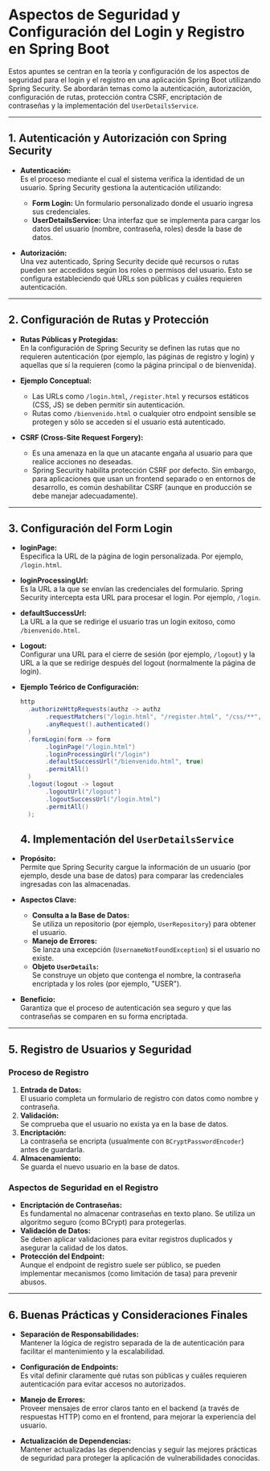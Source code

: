 # Aspectos de Seguridad y Configuración del Login y Registro en Spring Boot

Estos apuntes se centran en la teoría y configuración de los aspectos de seguridad para el login y el registro en una aplicación Spring Boot utilizando Spring Security. Se abordarán temas como la autenticación, autorización, configuración de rutas, protección contra CSRF, encriptación de contraseñas y la implementación del `UserDetailsService`.

---

## 1. Autenticación y Autorización con Spring Security

- **Autenticación:**  
  Es el proceso mediante el cual el sistema verifica la identidad de un usuario. Spring Security gestiona la autenticación utilizando:
    - **Form Login:** Un formulario personalizado donde el usuario ingresa sus credenciales.
    - **UserDetailsService:** Una interfaz que se implementa para cargar los datos del usuario (nombre, contraseña, roles) desde la base de datos.

- **Autorización:**  
  Una vez autenticado, Spring Security decide qué recursos o rutas pueden ser accedidos según los roles o permisos del usuario. Esto se configura estableciendo qué URLs son públicas y cuáles requieren autenticación.

---

## 2. Configuración de Rutas y Protección

- **Rutas Públicas y Protegidas:**  
  En la configuración de Spring Security se definen las rutas que no requieren autenticación (por ejemplo, las páginas de registro y login) y aquellas que sí la requieren (como la página principal o de bienvenida).

- **Ejemplo Conceptual:**
    - Las URLs como `/login.html`, `/register.html` y recursos estáticos (CSS, JS) se deben permitir sin autenticación.
    - Rutas como `/bienvenido.html` o cualquier otro endpoint sensible se protegen y sólo se acceden si el usuario está autenticado.

- **CSRF (Cross-Site Request Forgery):**
    - Es una amenaza en la que un atacante engaña al usuario para que realice acciones no deseadas.
    - Spring Security habilita protección CSRF por defecto. Sin embargo, para aplicaciones que usan un frontend separado o en entornos de desarrollo, es común deshabilitar CSRF (aunque en producción se debe manejar adecuadamente).

---

## 3. Configuración del Form Login

- **loginPage:**  
  Especifica la URL de la página de login personalizada. Por ejemplo, `/login.html`.

- **loginProcessingUrl:**  
  Es la URL a la que se envían las credenciales del formulario. Spring Security intercepta esta URL para procesar el login. Por ejemplo, `/login`.

- **defaultSuccessUrl:**  
  La URL a la que se redirige el usuario tras un login exitoso, como `/bienvenido.html`.

- **Logout:**  
  Configurar una URL para el cierre de sesión (por ejemplo, `/logout`) y la URL a la que se redirige después del logout (normalmente la página de login).

- **Ejemplo Teórico de Configuración:**
  ```java
  http
    .authorizeHttpRequests(authz -> authz
         .requestMatchers("/login.html", "/register.html", "/css/**", "/js/**").permitAll()
         .anyRequest().authenticated()
    )
    .formLogin(form -> form
         .loginPage("/login.html")
         .loginProcessingUrl("/login")
         .defaultSuccessUrl("/bienvenido.html", true)
         .permitAll()
    )
    .logout(logout -> logout
         .logoutUrl("/logout")
         .logoutSuccessUrl("/login.html")
         .permitAll()
    );
  ```
  ## 4. Implementación del `UserDetailsService`

- **Propósito:**  
  Permite que Spring Security cargue la información de un usuario (por ejemplo, desde una base de datos) para comparar las credenciales ingresadas con las almacenadas.

- **Aspectos Clave:**
  - **Consulta a la Base de Datos:**  
    Se utiliza un repositorio (por ejemplo, `UserRepository`) para obtener el usuario.
  - **Manejo de Errores:**  
    Se lanza una excepción (`UsernameNotFoundException`) si el usuario no existe.
  - **Objeto `UserDetails`:**  
    Se construye un objeto que contenga el nombre, la contraseña encriptada y los roles (por ejemplo, "USER").

- **Beneficio:**  
  Garantiza que el proceso de autenticación sea seguro y que las contraseñas se comparen en su forma encriptada.

---

## 5. Registro de Usuarios y Seguridad

### Proceso de Registro
1. **Entrada de Datos:**  
   El usuario completa un formulario de registro con datos como nombre y contraseña.
2. **Validación:**  
   Se comprueba que el usuario no exista ya en la base de datos.
3. **Encriptación:**  
   La contraseña se encripta (usualmente con `BCryptPasswordEncoder`) antes de guardarla.
4. **Almacenamiento:**  
   Se guarda el nuevo usuario en la base de datos.

### Aspectos de Seguridad en el Registro
- **Encriptación de Contraseñas:**  
  Es fundamental no almacenar contraseñas en texto plano. Se utiliza un algoritmo seguro (como BCrypt) para protegerlas.
- **Validación de Datos:**  
  Se deben aplicar validaciones para evitar registros duplicados y asegurar la calidad de los datos.
- **Protección del Endpoint:**  
  Aunque el endpoint de registro suele ser público, se pueden implementar mecanismos (como limitación de tasa) para prevenir abusos.

---

## 6. Buenas Prácticas y Consideraciones Finales

- **Separación de Responsabilidades:**  
  Mantener la lógica de registro separada de la de autenticación para facilitar el mantenimiento y la escalabilidad.

- **Configuración de Endpoints:**  
  Es vital definir claramente qué rutas son públicas y cuáles requieren autenticación para evitar accesos no autorizados.

- **Manejo de Errores:**  
  Proveer mensajes de error claros tanto en el backend (a través de respuestas HTTP) como en el frontend, para mejorar la experiencia del usuario.

- **Actualización de Dependencias:**  
  Mantener actualizadas las dependencias y seguir las mejores prácticas de seguridad para proteger la aplicación de vulnerabilidades conocidas.
